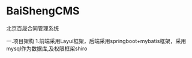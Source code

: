 # BaiShengCMS
北京百晟合同管理系统

一.项目架构
    1.前端采用Layui框架，后端采用springboot+mybatis框架，采用mysql作为数据库,及权限框架shiro
